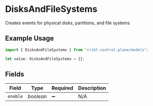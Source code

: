 # DisksAndFileSystems

Creates events for physical disks, partitions, and file systems

## Example Usage

```typescript
import { DisksAndFileSystems } from "cribl-control-plane/models";

let value: DisksAndFileSystems = {};
```

## Fields

| Field              | Type               | Required           | Description        |
| ------------------ | ------------------ | ------------------ | ------------------ |
| `enable`           | *boolean*          | :heavy_minus_sign: | N/A                |